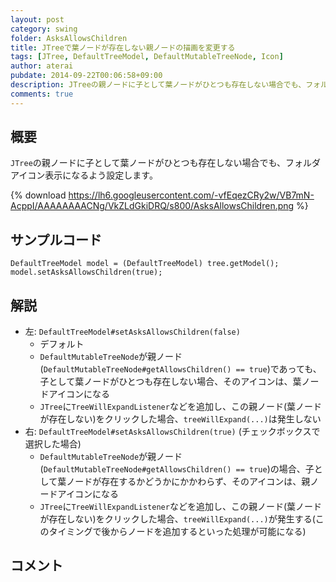 ```yaml
---
layout: post
category: swing
folder: AsksAllowsChildren
title: JTreeで葉ノードが存在しない親ノードの描画を変更する
tags: [JTree, DefaultTreeModel, DefaultMutableTreeNode, Icon]
author: aterai
pubdate: 2014-09-22T00:06:58+09:00
description: JTreeの親ノードに子として葉ノードがひとつも存在しない場合でも、フォルダアイコン表示になるよう設定します。
comments: true
---
```

## 概要
`JTree`の親ノードに子として葉ノードがひとつも存在しない場合でも、フォルダアイコン表示になるよう設定します。

{% download https://lh6.googleusercontent.com/-vfEqezCRy2w/VB7mN-AcppI/AAAAAAAACNg/VkZLdGkiDRQ/s800/AsksAllowsChildren.png %}

## サンプルコード
<pre class="prettyprint"><code>DefaultTreeModel model = (DefaultTreeModel) tree.getModel();
model.setAsksAllowsChildren(true);
</code></pre>

## 解説
- 左: `DefaultTreeModel#setAsksAllowsChildren(false)`
    - デフォルト
    - `DefaultMutableTreeNode`が親ノード(`DefaultMutableTreeNode#getAllowsChildren() == true`)であっても、子として葉ノードがひとつも存在しない場合、そのアイコンは、葉ノードアイコンになる
    - `JTree`に`TreeWillExpandListener`などを追加し、この親ノード(葉ノードが存在しない)をクリックした場合、`treeWillExpand(...)`は発生しない
- 右: `DefaultTreeModel#setAsksAllowsChildren(true)` (チェックボックスで選択した場合)
    - `DefaultMutableTreeNode`が親ノード(`DefaultMutableTreeNode#getAllowsChildren() == true`)の場合、子として葉ノードが存在するかどうかにかかわらず、そのアイコンは、親ノードアイコンになる
    - `JTree`に`TreeWillExpandListener`などを追加し、この親ノード(葉ノードが存在しない)をクリックした場合、`treeWillExpand(...)`が発生する(このタイミングで後からノードを追加するといった処理が可能になる)

<!-- dummy comment line for breaking list -->

## コメント

